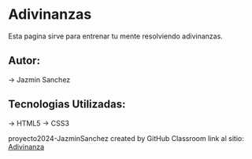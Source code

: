 # Adivinanzas
Esta pagina sirve para entrenar tu mente resolviendo adivinanzas.

## Autor:
-> Jazmin Sanchez

## Tecnologias Utilizadas:
-> HTML5
-> CSS3


proyecto2024-JazminSanchez created by GitHub Classroom
link al sitio: [Adivinanza](https://ucc-labcompu2.github.io/proyecto2024-JazminSanchez/index.html)
